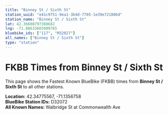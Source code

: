 ```yaml
---
title: "Binney St / Sixth St"
station_uuid: "e41c9751-9ea1-3b4d-7705-1e39e721806d"
station_name: "Binney St / Sixth St"
lat: 42.36608797388682
lng: -71.08633603909765
bluebike_ids: ["117", "M32027"]
all_names: ["Binney St / Sixth St"]
type: "station"
---
```


# FKBB Times from Binney St / Sixth St

This page shows the Fastest Known BlueBike (FKBB) times from **Binney St / Sixth St** to all other stations.

**Location:** 42.34775567, -71.1356758  
**BlueBike Station IDs:** D32072  
**All Known Names:** Walbridge St at Commonwealth Ave


